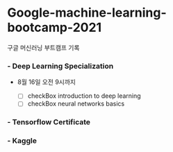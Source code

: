 # Google-machine-learning-bootcamp-2021
구글 머신러닝 부트캠프 기록

### - Deep Learning Specialization
- 8월 16일 오전 9시까지

	- [ ] checkBox introduction to deep learning
	- [ ] checkBox neural networks basics

### - Tensorflow Certificate

### - Kaggle
